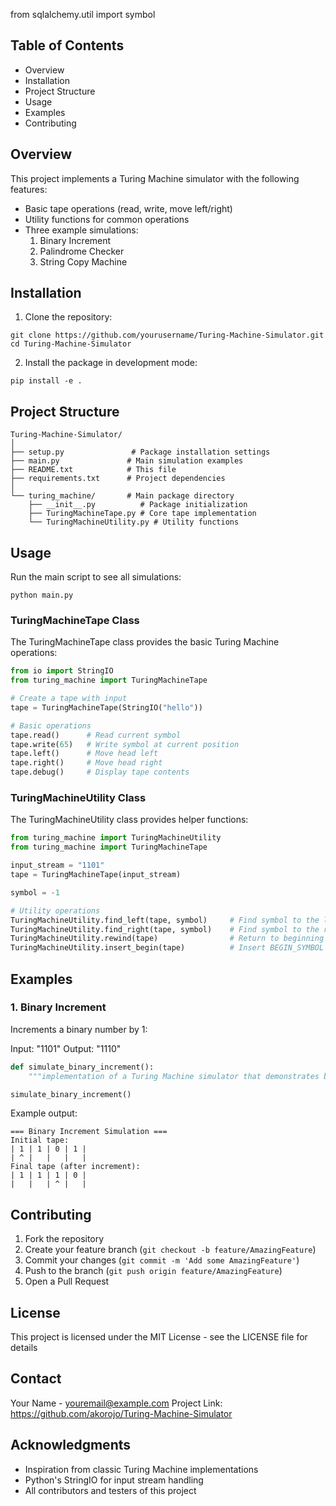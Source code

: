 from sqlalchemy.util import symbol

## Table of Contents
- Overview
- Installation
- Project Structure
- Usage
- Examples
- Contributing

## Overview

This project implements a Turing Machine simulator with the following features:

- Basic tape operations (read, write, move left/right)
- Utility functions for common operations
- Three example simulations:
  1. Binary Increment
  2. Palindrome Checker
  3. String Copy Machine

## Installation

1. Clone the repository:
```
git clone https://github.com/yourusername/Turing-Machine-Simulator.git
cd Turing-Machine-Simulator
```

2. Install the package in development mode:
```
pip install -e .
```

## Project Structure
```
Turing-Machine-Simulator/
│
├── setup.py               # Package installation settings
├── main.py               # Main simulation examples
├── README.txt            # This file
├── requirements.txt      # Project dependencies
│
└── turing_machine/       # Main package directory
    ├── __init__.py          # Package initialization
    ├── TuringMachineTape.py # Core tape implementation
    └── TuringMachineUtility.py # Utility functions
```

## Usage

Run the main script to see all simulations:
```
python main.py
```

### TuringMachineTape Class

The TuringMachineTape class provides the basic Turing Machine operations:

```python
from io import StringIO
from turing_machine import TuringMachineTape

# Create a tape with input
tape = TuringMachineTape(StringIO("hello"))

# Basic operations
tape.read()      # Read current symbol
tape.write(65)   # Write symbol at current position
tape.left()      # Move head left
tape.right()     # Move head right
tape.debug()     # Display tape contents
```

### TuringMachineUtility Class

The TuringMachineUtility class provides helper functions:

```python
from turing_machine import TuringMachineUtility
from turing_machine import TuringMachineTape

input_stream = "1101"
tape = TuringMachineTape(input_stream)

symbol = -1

# Utility operations
TuringMachineUtility.find_left(tape, symbol)     # Find symbol to the left
TuringMachineUtility.find_right(tape, symbol)    # Find symbol to the right
TuringMachineUtility.rewind(tape)                # Return to beginning
TuringMachineUtility.insert_begin(tape)          # Insert BEGIN_SYMBOL
```

## Examples

### 1. Binary Increment
Increments a binary number by 1:

Input: "1101"
Output: "1110"
```python
def simulate_binary_increment():
    """implementation of a Turing Machine simulator that demonstrates basic operations like binary increment, palindrome checking, and string copying."""

simulate_binary_increment()
```

Example output:
```
=== Binary Increment Simulation ===
Initial tape:
| 1 | 1 | 0 | 1 |
| ^ |   |   |   |
Final tape (after increment):
| 1 | 1 | 1 | 0 |
|   |   | ^ |   |
```

## Contributing

1. Fork the repository
2. Create your feature branch (`git checkout -b feature/AmazingFeature`)
3. Commit your changes (`git commit -m 'Add some AmazingFeature'`)
4. Push to the branch (`git push origin feature/AmazingFeature`)
5. Open a Pull Request

## License

This project is licensed under the MIT License - see the LICENSE file for details

## Contact

Your Name - youremail@example.com
Project Link: https://github.com/akorojo/Turing-Machine-Simulator

## Acknowledgments

* Inspiration from classic Turing Machine implementations
* Python's StringIO for input stream handling
* All contributors and testers of this project